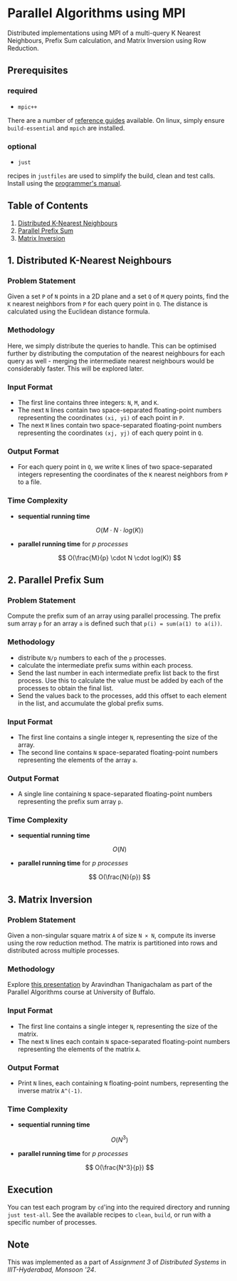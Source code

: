 # Parallel Algorithms using MPI

Distributed implementations using MPI of a multi-query K Nearest Neighbours, Prefix Sum calculation, and Matrix Inversion using Row Reduction. 

## Prerequisites
### required
- `mpic++`

There are a number of [reference guides](https://www.iitgoa.ac.in/hpcshiksha/HPC%20Shiksha%20-%20MPI%20Installation%20Guide.pdf) available. On linux, simply ensure `build-essential` and `mpich` are installed. 

### optional
- `just`

recipes in `justfiles` are used to simplify the build, clean and test calls. Install using the [programmer's manual](https://just.systems/man/en/installation.html). 

## Table of Contents
1. [Distributed K-Nearest Neighbours](#1-distributed-k-nearest-neighbours)
2. [Parallel Prefix Sum](#2-parallel-prefix-sum)
3. [Matrix Inversion](#3-matrix-inversion)

## 1. Distributed K-Nearest Neighbours

### Problem Statement
Given a set `P` of `N` points in a 2D plane and a set `Q` of `M` query points, find the `K` nearest neighbors from `P` for each query point in `Q`. The distance is calculated using the Euclidean distance formula.

### Methodology
Here, we simply distribute the queries to handle. This can be optimised further by distributing the computation of the nearest neighbours for each query as well - merging the intermediate nearest neighbours would be considerably faster. This will be explored later. 

### Input Format
- The first line contains three integers: `N`, `M`, and `K`.
- The next `N` lines contain two space-separated floating-point numbers representing the coordinates `(xi, yi)` of each point in `P`.
- The next `M` lines contain two space-separated floating-point numbers representing the coordinates `(xj, yj)` of each query point in `Q`.

### Output Format
- For each query point in `Q`, we write `K` lines of two space-separated integers representing the coordinates of the `K` nearest neighbors from `P` to a file. 

### Time Complexity
- **sequential running time**

$$
O(M \cdot N \cdot log(K))
$$
- **parallel running time** for *p processes*

$$
O(\frac{M}{p} \cdot N \cdot log(K))
$$

## 2. Parallel Prefix Sum

### Problem Statement
Compute the prefix sum of an array using parallel processing. The prefix sum array `p` for an array `a` is defined such that `p(i) = sum(a(1) to a(i))`.

### Methodology
- distribute `N/p` numbers to each of the `p` processes. 
- calculate the intermediate prefix sums within each process. 
- Send the last number in each intermediate prefix list back to the first process. Use this to calculate the value must be added by each of the processes to obtain the final list. 
- Send the values back to the processes, add this offset to each element in the list, and accumulate the global prefix sums. 

### Input Format
- The first line contains a single integer `N`, representing the size of the array.
- The second line contains `N` space-separated floating-point numbers representing the elements of the array `a`.

### Output Format
- A single line containing `N` space-separated floating-point numbers representing the prefix sum array `p`.

### Time Complexity 
- **sequential running time**

$$
O(N)
$$
- **parallel running time** for *p processes*

$$
O(\frac{N}{p})
$$

## 3. Matrix Inversion

### Problem Statement
Given a non-singular square matrix `A` of size `N × N`, compute its inverse using the row reduction method. The matrix is partitioned into rows and distributed across multiple processes.

### Methodology
Explore [this presentation](https://cse.buffalo.edu/faculty/miller/Courses/CSE633/thanigachalam-Spring-2014-CSE633.pdf) by Aravindhan Thanigachalam as part of the Parallel Algorithms course at University of Buffalo. 

### Input Format
- The first line contains a single integer `N`, representing the size of the matrix.
- The next `N` lines each contain `N` space-separated floating-point numbers representing the elements of the matrix `A`.

### Output Format
- Print `N` lines, each containing `N` floating-point numbers, representing the inverse matrix `A^(-1)`.

### Time Complexity
- **sequential running time**

$$
O(N^3)
$$
- **parallel running time** for *p processes*

$$
O(\frac{N^3}{p})
$$

## Execution
You can test each program by `cd`'ing into the required directory and running `just test-all`. See the available recipes to `clean`, `build`, or run with a specific number of processes. 

## Note
This was implemented as a part of *Assignment 3* of *Distributed Systems* in *IIIT-Hyderabad, Monsoon '24*. 
